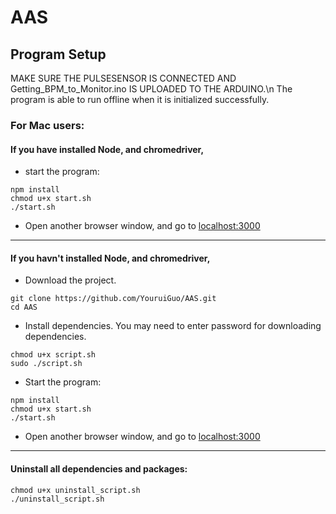 # AAS

## Program Setup
MAKE SURE THE PULSESENSOR IS CONNECTED AND Getting_BPM_to_Monitor.ino IS UPLOADED TO THE ARDUINO.\n
The program is able to run offline when it is initialized successfully.
### For Mac users:

#### If you have installed **Node**, and **chromedriver**, 
* start the program:
```shell
npm install
chmod u+x start.sh
./start.sh
```
* Open another browser window, and go to [localhost:3000](http://localhost:3000/)
---
#### If you havn't installed **Node**, and **chromedriver**, 

* Download the project.
```shell
git clone https://github.com/YouruiGuo/AAS.git
cd AAS
```
* Install dependencies. You may need to enter password for downloading dependencies.
```shell
chmod u+x script.sh
sudo ./script.sh
```

* Start the program:
```shell
npm install
chmod u+x start.sh
./start.sh
```
* Open another browser window, and go to [localhost:3000](http://localhost:3000/)

---

#### Uninstall all dependencies and packages:
```shell
chmod u+x uninstall_script.sh
./uninstall_script.sh
```
